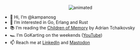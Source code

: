 
<p align="center">
  <img src="https://media.giphy.com/media/xTiIzJSKB4l7xTouE8/giphy.gif" alt="animated" />
</p>

- 👋 Hi, I’m @kampanosg
- 👀 I’m interested in Go, Erlang and Rust
- 📚 I’m reading the [Children of Memory](https://search.brave.com/search?q=children+of+memory&source=web) by Adrian Tchaikovsky
- 🏎️ I’m GoKarting on the weekends ([YouTube](https://youtu.be/SMDz30XbHNY))
- 📫 Reach me at [LinkedIn](https://uk.linkedin.com/in/kampanosg) and <a rel="me" href="https://mastodon.social/@flaky_test">Mastodon</a>
